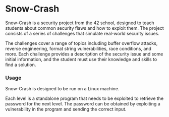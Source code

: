 # Snow-Crash

Snow-Crash is a security project from the 42 school, designed to teach students about common security flaws and how to exploit them. The project consists of a series of challenges that simulate real-world security issues.

The challenges cover a range of topics including buffer overflow attacks, reverse engineering, format string vulnerabilities, race conditions, and more. Each challenge provides a description of the security issue and some initial information, and the student must use their knowledge and skills to find a solution.

### Usage

Snow-Crash is designed to be run on a Linux machine.

Each level is a standalone program that needs to be exploited to retrieve the password for the next level. The password can be obtained by exploiting a vulnerability in the program and sending the correct input.
